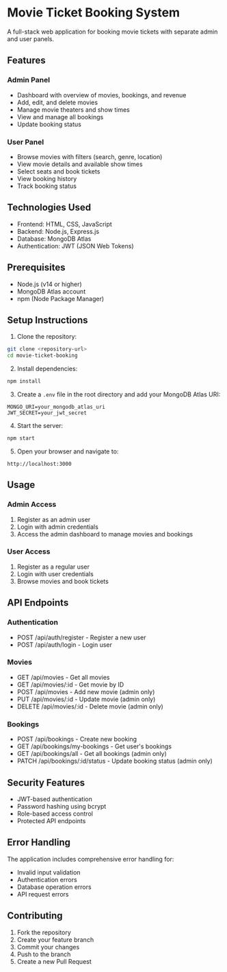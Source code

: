# Movie Ticket Booking System

A full-stack web application for booking movie tickets with separate admin and user panels.

## Features

### Admin Panel
- Dashboard with overview of movies, bookings, and revenue
- Add, edit, and delete movies
- Manage movie theaters and show times
- View and manage all bookings
- Update booking status

### User Panel
- Browse movies with filters (search, genre, location)
- View movie details and available show times
- Select seats and book tickets
- View booking history
- Track booking status

## Technologies Used

- Frontend: HTML, CSS, JavaScript
- Backend: Node.js, Express.js
- Database: MongoDB Atlas
- Authentication: JWT (JSON Web Tokens)

## Prerequisites

- Node.js (v14 or higher)
- MongoDB Atlas account
- npm (Node Package Manager)

## Setup Instructions

1. Clone the repository:
```bash
git clone <repository-url>
cd movie-ticket-booking
```

2. Install dependencies:
```bash
npm install
```

3. Create a `.env` file in the root directory and add your MongoDB Atlas URI:
```
MONGO_URI=your_mongodb_atlas_uri
JWT_SECRET=your_jwt_secret
```

4. Start the server:
```bash
npm start
```

5. Open your browser and navigate to:
```
http://localhost:3000
```

## Usage

### Admin Access
1. Register as an admin user
2. Login with admin credentials
3. Access the admin dashboard to manage movies and bookings

### User Access
1. Register as a regular user
2. Login with user credentials
3. Browse movies and book tickets

## API Endpoints

### Authentication
- POST /api/auth/register - Register a new user
- POST /api/auth/login - Login user

### Movies
- GET /api/movies - Get all movies
- GET /api/movies/:id - Get movie by ID
- POST /api/movies - Add new movie (admin only)
- PUT /api/movies/:id - Update movie (admin only)
- DELETE /api/movies/:id - Delete movie (admin only)

### Bookings
- POST /api/bookings - Create new booking
- GET /api/bookings/my-bookings - Get user's bookings
- GET /api/bookings/all - Get all bookings (admin only)
- PATCH /api/bookings/:id/status - Update booking status (admin only)

## Security Features

- JWT-based authentication
- Password hashing using bcrypt
- Role-based access control
- Protected API endpoints

## Error Handling

The application includes comprehensive error handling for:
- Invalid input validation
- Authentication errors
- Database operation errors
- API request errors

## Contributing

1. Fork the repository
2. Create your feature branch
3. Commit your changes
4. Push to the branch
5. Create a new Pull Request 
